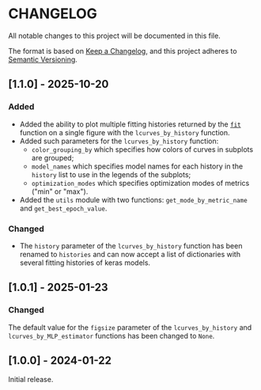 # CHANGELOG

All notable changes to this project will be documented in this file.

The format is based on [Keep a Changelog](https://keepachangelog.com/en/1.1.0/), and this project adheres to [Semantic Versioning](https://semver.org/).

## [1.1.0] - 2025-10-20

### Added

- Added the ability to plot multiple fitting histories returned by the [`fit`](https://keras.io/api/models/model_training_apis/#fit-method) function on a single figure with the `lcurves_by_history` function.
- Added such parameters for the `lcurves_by_history` function:
  - `color_grouping_by` which specifies how colors of curves in subplots are grouped;
  - `model_names` which specifies model names for each history in the `history` list to use in the legends of the subplots;
  - `optimization_modes` which specifies optimization modes of metrics ("min" or "max").
- Added the `utils` module with two functions: `get_mode_by_metric_name` and `get_best_epoch_value`.

### Changed

- The `history` parameter of the `lcurves_by_history` function has been renamed to `histories` and can now accept a list of dictionaries with several fitting histories of keras models.

## [1.0.1] - 2025-01-23

### Changed

The default value for the `figsize` parameter of the `lcurves_by_history` and `lcurves_by_MLP_estimator` functions has been changed to `None`.

## [1.0.0] - 2024-01-22

Initial release.
